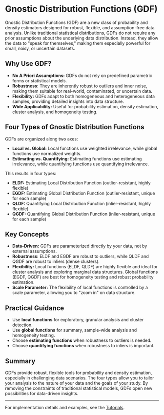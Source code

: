 # Gnostic Distribution Functions (GDF)

Gnostic Distribution Functions (GDF) are a new class of probability and density estimators designed for robust, flexible, and assumption-free data analysis. Unlike traditional statistical distributions, GDFs do not require any prior assumptions about the underlying data distribution. Instead, they allow the data to "speak for themselves," making them especially powerful for small, noisy, or uncertain datasets.

## Why Use GDF?

- **No A Priori Assumptions:** GDFs do not rely on predefined parametric forms or statistical models.
- **Robustness:** They are inherently robust to outliers and inner noise, making them suitable for real-world, contaminated, or uncertain data.
- **Flexibility:** GDFs adapt to both homogeneous and heterogeneous data samples, providing detailed insights into data structure.
- **Wide Applicability:** Useful for probability estimation, density estimation, cluster analysis, and homogeneity testing.

## Four Types of Gnostic Distribution Functions

GDFs are organized along two axes:
- **Local vs. Global:** Local functions use weighted irrelevance, while global functions use normalized weights.
- **Estimating vs. Quantifying:** Estimating functions use estimating irrelevance, while quantifying functions use quantifying irrelevance.

This results in four types:
- **ELDF:** Estimating Local Distribution Function (outlier-resistant, highly flexible)
- **EGDF:** Estimating Global Distribution Function (outlier-resistant, unique for each sample)
- **QLDF:** Quantifying Local Distribution Function (inlier-resistant, highly flexible)
- **QGDF:** Quantifying Global Distribution Function (inlier-resistant, unique for each sample)

## Key Concepts

- **Data-Driven:** GDFs are parameterized directly by your data, not by external assumptions.
- **Robustness:** ELDF and EGDF are robust to outliers, while QLDF and QGDF are robust to inliers (dense clusters).
- **Flexibility:** Local functions (ELDF, QLDF) are highly flexible and ideal for cluster analysis and exploring marginal data structures. Global functions (EGDF, QGDF) are best for homogeneity testing and robust probability estimation.
- **Scale Parameter:** The flexibility of local functions is controlled by a scale parameter, allowing you to "zoom in" on data structure.

## Practical Guidance

- Use **local functions** for exploratory, granular analysis and cluster detection.
- Use **global functions** for summary, sample-wide analysis and homogeneity testing.
- Choose **estimating functions** when robustness to outliers is needed.
- Choose **quantifying functions** when robustness to inliers is important.

## Summary

GDFs provide robust, flexible tools for probability and density estimation, especially in challenging data scenarios. The four types allow you to tailor your analysis to the nature of your data and the goals of your study. By removing the constraints of traditional statistical models, GDFs open new possibilities for data-driven insights.

---

For implementation details and examples, see the [Tutorials](../tutorials/).